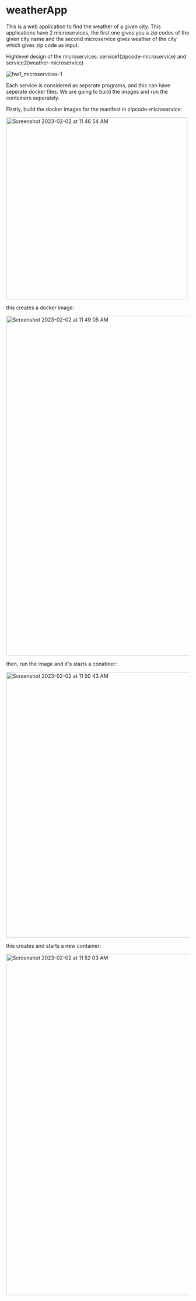 # weatherApp
This is a web application to find the weather of a given city. This applications have 2 microservices, the first one gives you a zip codes of the given city name and the second microservice gives weather of the city which gives zip code as input. 

Highlevel design of the microservices: service1(zipcode-microservice) and service2(weather-microservice)

![hw1_microservices-1](https://user-images.githubusercontent.com/102093437/216417100-fb57fb36-bf54-4120-a0cc-ed1d4c449e5e.png)

Each service is considered as seperate programs, and this can have seperate docker files. We are going to build the images and run the containers seperately.

Firstly, build the docker images for the manifest in zipcode-microservice:

<img width="497" alt="Screenshot 2023-02-02 at 11 46 54 AM" src="https://user-images.githubusercontent.com/102093437/216434464-760c7fd0-5270-4beb-bf0c-bf96f354d62f.png">

this creates a docker image:

<img width="928" alt="Screenshot 2023-02-02 at 11 49 05 AM" src="https://user-images.githubusercontent.com/102093437/216434727-c0c50fb1-a9e8-44d8-bb75-ebacfdc59468.png">

then, run the image and it's starts a conatiner:

<img width="725" alt="Screenshot 2023-02-02 at 11 50 43 AM" src="https://user-images.githubusercontent.com/102093437/216435073-21137d4f-3924-4b58-8e26-3d0a58d08cd9.png">

this creates and starts a new container:

<img width="932" alt="Screenshot 2023-02-02 at 11 52 03 AM" src="https://user-images.githubusercontent.com/102093437/216435305-7abfa2e7-ec58-47ac-b51b-f999d6179ac6.png">
